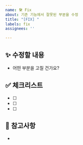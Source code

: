 ```yaml
---
name: 🛠 Fix
about: 기존 기능에서 잘못된 부분을 수정
title: "[FIX] "
labels: fix
assignees: ''

---
```


## ✨ 수정할 내용
- 어떤 부분을 고칠 건가요?

## ✅ 체크리스트
- [ ] 
- [ ] 
- [ ]

## 🔗 참고사항
- 